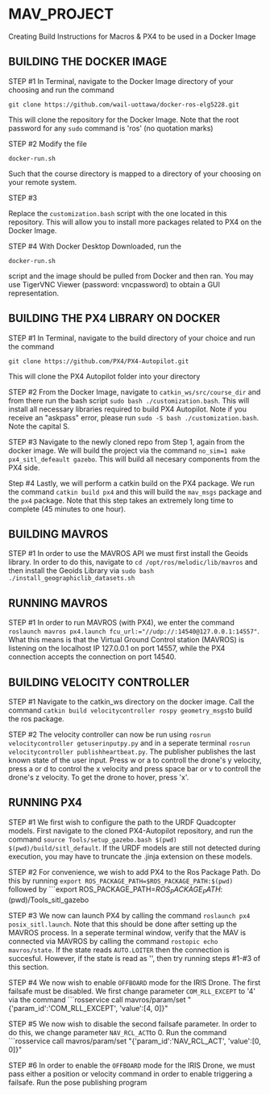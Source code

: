 # MAV_PROJECT
Creating Build Instructions for Macros &amp; PX4 to be used in a Docker Image

## BUILDING THE DOCKER IMAGE 
STEP #1
In Terminal, navigate to the Docker Image directory of your choosing and run the command
```
git clone https://github.com/wail-uottawa/docker-ros-elg5228.git
```
This will clone the repository for the Docker Image. Note that the root password for any ```sudo``` command is 'ros' (no quotation marks)

STEP #2
Modify the file
```
docker-run.sh
```
Such that the course directory is mapped to a directory of your choosing on your remote system. 

STEP #3

Replace the ```customization.bash``` 
script with the one located in this repository. This will allow you to install more packages related to PX4 on the Docker Image.

STEP #4
With Docker Desktop Downloaded, run the 
```
docker-run.sh
```
script and the image should be pulled from Docker and then ran. You may use TigerVNC Viewer (password: vncpassword) to obtain a GUI representation.


## BUILDING THE PX4 LIBRARY ON DOCKER

STEP #1
In Terminal, navigate to the build directory of your choice and run the command
```
git clone https://github.com/PX4/PX4-Autopilot.git 
```
This will clone the PX4 Autopilot folder into your directory

STEP #2 
From the Docker Image, navigate to ``` catkin_ws/src/course_dir ``` and from there run the bash script
```sudo bash ./customization.bash```. This will install all necessary libraries required to build PX4 Autopilot. Note if you receive an "askpass" error, please run ```sudo -S bash ./customization.bash```. Note the capital S.

STEP #3
Navigate to the newly cloned repo from Step 1, again from the docker image. We will build the project via the command ```no_sim=1 make px4_sitl_defeault gazebo```. This will build all necesary components from the PX4 side.

Step #4
Lastly, we will perform a catkin build on the PX4 package. We run the command ```catkin build px4``` and this will build the ```mav_msgs``` package and the ```px4``` package. Note that this step takes an extremely long time to complete (45 minutes to one hour). 

## BUILDING MAVROS 

STEP #1
In order to use the MAVROS API we must first install the Geoids library. In order to do this, navigate to ```cd /opt/ros/melodic/lib/mavros``` and then install the Geoids Library via ```sudo bash ./install_geographiclib_datasets.sh```

## RUNNING MAVROS

STEP #1
In order to run MAVROS (with PX4), we enter the command ```roslaunch mavros px4.launch fcu_url:="//udp://:14540@127.0.0.1:14557"```. What this means is that the Virtual Ground Control station (MAVROS) is listening on the localhost IP 127.0.0.1 on port 14557, while the PX4 connection accepts the connection on port 14540.

## BUILDING VELOCITY CONTROLLER

STEP #1 
Navigate to the catkin_ws directory on the docker image. Call the command ```catkin build velocitycontroller rospy geometry_msgs```to build the ros package.

STEP #2
The velocity controller can now be run using ```rosrun velocitycontroller getuserinputpy.py``` and in a seperate terminal ```rosrun velocitycontroller publishheartbeat.py```. The publisher publishes the last known state of the user input. Press w or a to controll the drone's y velocity, press a or d to control the x velocity and press space bar or v to controll the drone's z velocity. To get the drone to hover, press 'x'.

## RUNNING PX4

STEP #1 
We first wish to configure the path to the URDF Quadcopter models. First navigate to the cloned PX4-Autopilot repository, and run the command ```source Tools/setup_gazebo.bash $(pwd) $(pwd)/build/sitl_default```. If the URDF models are still not detected during execution, you may have to truncate the .jinja extension on these models.

STEP #2 
For convenience, we wish to add PX4 to the Ros Package Path. Do this by running ```export ROS_PACKAGE_PATH=$ROS_PACKAGE_PATH:$(pwd)``` followed by ```export ROS_PACKAGE_PATH=$ROS_PACKAGE_PATH:$(pwd)/Tools_sitl_gazebo 

STEP #3
We now can launch PX4 by calling the command ```roslaunch px4 posix_sitl.launch```. Note that this should be done after setting up the MAVROS process. 
In a seperate terminal window, verify that the MAV is connected via MAVROS by calling the command ```rostopic echo mavros/state```. If the state reads ```AUTO.LOITER``` then the connection is succesful. However, if the state is read as '', then try running steps #1-#3 of this section. 

STEP #4
We now wish to enable ```OFFBOARD``` mode for the IRIS Drone. The first failsafe must be disabled. We first change parameter ```COM_RLL_EXCEPT``` to '4' via the command ```rosservice call mavros/param/set "{'param_id':'COM_RLL_EXCEPT', 'value':[4, 0]}"

STEP #5
We now wish to disable the second failsafe parameter. In order to do this, we change parameter ```NAV_RCL_ACT```to 0. Run the command ```rosservice call mavros/param/set "{'param_id':'NAV_RCL_ACT', 'value':[0, 0]}"

STEP #6 
In order to enable the ```OFFBOARD``` mode for the IRIS Drone, we must pass either a position or velocity command in order to enable triggering a failsafe. 
Run the pose publishing program 

